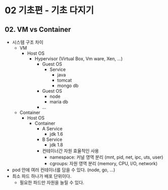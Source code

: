 # 02 기초편 - 기초 다지기

## 02. VM vs Container
- 시스템 구조 차이
  - VM
    - Host OS
      - Hypervisor (Virtual Box, Vm ware, Xen, ...)
        - Guest OS
          - Service
            - java
            - tomcat
            - mongo db
        - Guest OS
          - node
          - maria db
        - ...
  - Container
    - Host OS
      - Container
        - A Service
          - jdk 1.6
        - B Service
          - jdk 1.8
        - 컨테이너간 자원 효율적인 사용 
          - namespace: 커널 영역 분리 (mnt, pid, net, ipc, uts, user)
          - cgroups: 자원 영역 분리 (memory, CPU, I/O, network)
- pod 안에 여러 컨테이너를 담을 수 있다. (node, go, ...)  
- 최소 파드 하나가 배포 단위이다.  
  - 필요한 파드만 자원을 늘릴 수 있다.